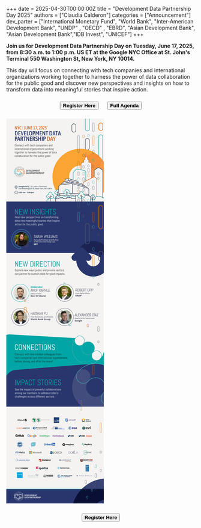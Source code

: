 +++
date =  2025-04-30T00:00:00Z
title = "Development Data Partnership Day 2025"
authors = ["Claudia Calderon"]
categories = ["Announcement"]
dev_parter = ["International Monetary Fund", "World Bank", "Inter-American Development Bank", "UNDP" , "OECD" , "EBRD", "Asian Development Bank", "Asian Development Bank","IDB Invest", "UNICEF"]
+++

**Join us for Development Data Partnership Day on Tuesday, June 17, 2025, from 8:30 a.m. to 1:00 p.m. US ET at the Google NYC Office at St. John's Terminal 550 Washington St, New York, NY 10014.**

This day will focus on connecting with tech companies and international organizations working together to harness the power of data collaboration for the public good and discover new perspectives and insights on how to transform data into meaningful stories that inspire action.

<div style="text-align:center; font-weight:bold;">
  <button type="button" class="btn btn-outline-info" style="margin: 10px;">
    <a href="https://forms.office.com/Pages/ResponsePage.aspx?id=wP6iMWsmZ0y1bieW2PWcNnFCsHhxqiNJllqArA6vm_1URDM4Mkk5SFU0NFlRSzdERDJLSVFXTUVWTy4u" style="text-decoration: none; color: inherit; font-weight: bold;">
      Register Here
    </a>
  </button>

  <button type="button" class="btn btn-outline-info" style="margin: 10px;">
    <a href="Agenda2025.pdf" style="text-decoration: none; color: inherit; font-weight: bold;">
      Full Agenda
    </a>
  </button>
</div>



![](DDP_2025_June.png)

<div style="text-align:center; font-weight:bold;">
  <button type="button" class="btn btn-outline-info" style="margin: 10px;">
    <a href="https://forms.office.com/Pages/ResponsePage.aspx?id=wP6iMWsmZ0y1bieW2PWcNnFCsHhxqiNJllqArA6vm_1URDM4Mkk5SFU0NFlRSzdERDJLSVFXTUVWTy4u" style="text-decoration: none; color: inherit; font-weight: bold;">
      Register Here
    </a>
  </button>

</div>
